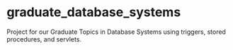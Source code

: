 # graduate_database_systems
Project for our Graduate Topics in Database Systems using triggers, stored procedures, and servlets.

